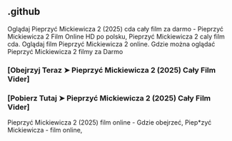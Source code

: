 ## .github

Oglądaj Pieprzyć Mickiewicza 2 (2025) cda cały film za darmo - Pieprzyć Mickiewicza 2 Film Online HD po polsku, Pieprzyć Mickiewicza 2 caly film cda. Oglądaj film Pieprzyć Mickiewicza 2 online. Gdzie można oglądać Pieprzyć Mickiewicza 2 filmy za Darmo

### [Obejrzyj Teraz ➤ Pieprzyć Mickiewicza 2 (2025) Cały Film Vider]

### [Pobierz Tutaj ➤ Pieprzyć Mickiewicza 2 (2025) Cały Film Vider]

Pieprzyć Mickiewicza 2 (2025) film online - Gdzie obejrzeć, Piep*zyć Mickiewicza - film online, 
